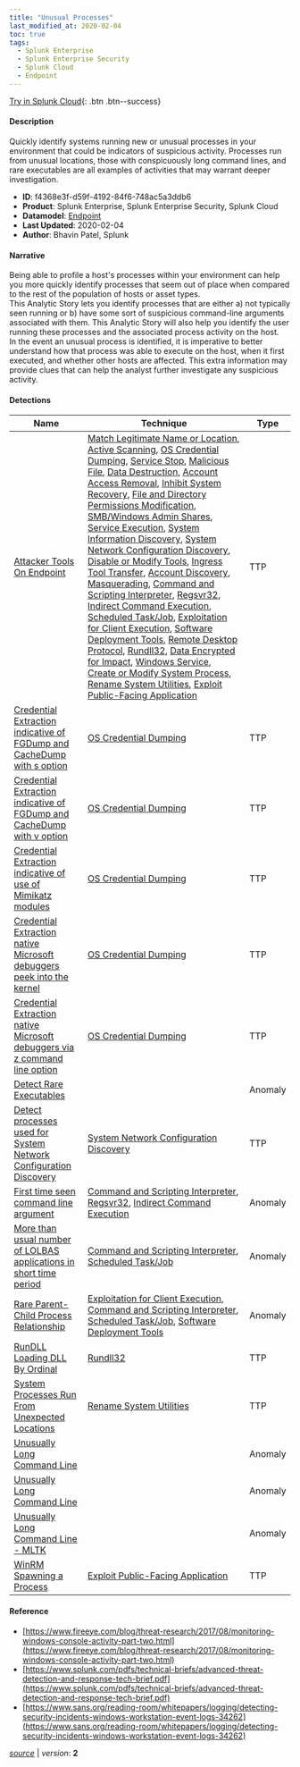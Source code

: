```yaml
---
title: "Unusual Processes"
last_modified_at: 2020-02-04
toc: true
tags:
  - Splunk Enterprise
  - Splunk Enterprise Security
  - Splunk Cloud
  - Endpoint
---
```


[Try in Splunk Cloud](#https://www.splunk.com/en_us/software/splunk-cloud-platform.html){: .btn .btn--success}

#### Description

Quickly identify systems running new or unusual processes in your environment that could be indicators of suspicious activity. Processes run from unusual locations, those with conspicuously long command lines, and rare executables are all examples of activities that may warrant deeper investigation.

- **ID**: f4368e3f-d59f-4192-84f6-748ac5a3ddb6
- **Product**: Splunk Enterprise, Splunk Enterprise Security, Splunk Cloud
- **Datamodel**: [Endpoint](https://docs.splunk.com/Documentation/CIM/latest/User/Endpoint)
- **Last Updated**: 2020-02-04
- **Author**: Bhavin Patel, Splunk

#### Narrative

Being able to profile a host's processes within your environment can help you more quickly identify processes that seem out of place when compared to the rest of the population of hosts or asset types.\
This Analytic Story lets you identify processes that are either a) not typically seen running or b) have some sort of suspicious command-line arguments associated with them. This Analytic Story will also help you identify the user running these processes and the associated process activity on the host.\
In the event an unusual process is identified, it is imperative to better understand how that process was able to execute on the host, when it first executed, and whether other hosts are affected. This extra information may provide clues that can help the analyst further investigate any suspicious activity.

#### Detections

| Name        | Technique   | Type         |
| ----------- | ----------- |--------------|
| [Attacker Tools On Endpoint](/endpoint/attacker_tools_on_endpoint/) | [Match Legitimate Name or Location](/tags/#match-legitimate-name-or-location), [Active Scanning](/tags/#active-scanning), [OS Credential Dumping](/tags/#os-credential-dumping), [Service Stop](/tags/#service-stop), [Malicious File](/tags/#malicious-file), [Data Destruction](/tags/#data-destruction), [Account Access Removal](/tags/#account-access-removal), [Inhibit System Recovery](/tags/#inhibit-system-recovery), [File and Directory Permissions Modification](/tags/#file-and-directory-permissions-modification), [SMB/Windows Admin Shares](/tags/#smb/windows-admin-shares), [Service Execution](/tags/#service-execution), [System Information Discovery](/tags/#system-information-discovery), [System Network Configuration Discovery](/tags/#system-network-configuration-discovery), [Disable or Modify Tools](/tags/#disable-or-modify-tools), [Ingress Tool Transfer](/tags/#ingress-tool-transfer), [Account Discovery](/tags/#account-discovery), [Masquerading](/tags/#masquerading), [Command and Scripting Interpreter](/tags/#command-and-scripting-interpreter), [Regsvr32](/tags/#regsvr32), [Indirect Command Execution](/tags/#indirect-command-execution), [Scheduled Task/Job](/tags/#scheduled-task/job), [Exploitation for Client Execution](/tags/#exploitation-for-client-execution), [Software Deployment Tools](/tags/#software-deployment-tools), [Remote Desktop Protocol](/tags/#remote-desktop-protocol), [Rundll32](/tags/#rundll32), [Data Encrypted for Impact](/tags/#data-encrypted-for-impact), [Windows Service](/tags/#windows-service), [Create or Modify System Process](/tags/#create-or-modify-system-process), [Rename System Utilities](/tags/#rename-system-utilities), [Exploit Public-Facing Application](/tags/#exploit-public-facing-application) | TTP |
| [Credential Extraction indicative of FGDump and CacheDump with s option](/endpoint/credential_extraction_indicative_of_fgdump_and_cachedump_with_s_option/) | [OS Credential Dumping](/tags/#os-credential-dumping) | TTP |
| [Credential Extraction indicative of FGDump and CacheDump with v option](/endpoint/credential_extraction_indicative_of_fgdump_and_cachedump_with_v_option/) | [OS Credential Dumping](/tags/#os-credential-dumping) | TTP |
| [Credential Extraction indicative of use of Mimikatz modules](/endpoint/credential_extraction_indicative_of_use_of_mimikatz_modules/) | [OS Credential Dumping](/tags/#os-credential-dumping) | TTP |
| [Credential Extraction native Microsoft debuggers peek into the kernel](/endpoint/credential_extraction_native_microsoft_debuggers_peek_into_the_kernel/) | [OS Credential Dumping](/tags/#os-credential-dumping) | TTP |
| [Credential Extraction native Microsoft debuggers via z command line option](/endpoint/credential_extraction_native_microsoft_debuggers_via_z_command_line_option/) | [OS Credential Dumping](/tags/#os-credential-dumping) | TTP |
| [Detect Rare Executables](/endpoint/detect_rare_executables/) |  | Anomaly |
| [Detect processes used for System Network Configuration Discovery](/endpoint/detect_processes_used_for_system_network_configuration_discovery/) | [System Network Configuration Discovery](/tags/#system-network-configuration-discovery) | TTP |
| [First time seen command line argument](/endpoint/first_time_seen_command_line_argument/) | [Command and Scripting Interpreter](/tags/#command-and-scripting-interpreter), [Regsvr32](/tags/#regsvr32), [Indirect Command Execution](/tags/#indirect-command-execution) | Anomaly |
| [More than usual number of LOLBAS applications in short time period](/endpoint/more_than_usual_number_of_lolbas_applications_in_short_time_period/) | [Command and Scripting Interpreter](/tags/#command-and-scripting-interpreter), [Scheduled Task/Job](/tags/#scheduled-task/job) | Anomaly |
| [Rare Parent-Child Process Relationship](/endpoint/rare_parent-child_process_relationship/) | [Exploitation for Client Execution](/tags/#exploitation-for-client-execution), [Command and Scripting Interpreter](/tags/#command-and-scripting-interpreter), [Scheduled Task/Job](/tags/#scheduled-task/job), [Software Deployment Tools](/tags/#software-deployment-tools) | Anomaly |
| [RunDLL Loading DLL By Ordinal](/endpoint/rundll_loading_dll_by_ordinal/) | [Rundll32](/tags/#rundll32) | TTP |
| [System Processes Run From Unexpected Locations](/endpoint/system_processes_run_from_unexpected_locations/) | [Rename System Utilities](/tags/#rename-system-utilities) | TTP |
| [Unusually Long Command Line](/endpoint/unusually_long_command_line/) |  | Anomaly |
| [Unusually Long Command Line](/endpoint/unusually_long_command_line/) |  | Anomaly |
| [Unusually Long Command Line - MLTK](/endpoint/unusually_long_command_line_-_mltk/) |  | Anomaly |
| [WinRM Spawning a Process](/endpoint/winrm_spawning_a_process/) | [Exploit Public-Facing Application](/tags/#exploit-public-facing-application) | TTP |

#### Reference

* [https://www.fireeye.com/blog/threat-research/2017/08/monitoring-windows-console-activity-part-two.html](https://www.fireeye.com/blog/threat-research/2017/08/monitoring-windows-console-activity-part-two.html)
* [https://www.splunk.com/pdfs/technical-briefs/advanced-threat-detection-and-response-tech-brief.pdf](https://www.splunk.com/pdfs/technical-briefs/advanced-threat-detection-and-response-tech-brief.pdf)
* [https://www.sans.org/reading-room/whitepapers/logging/detecting-security-incidents-windows-workstation-event-logs-34262](https://www.sans.org/reading-room/whitepapers/logging/detecting-security-incidents-windows-workstation-event-logs-34262)



[*source*](https://github.com/splunk/security_content/tree/develop/stories/unusual_processes.yml) \| *version*: **2**